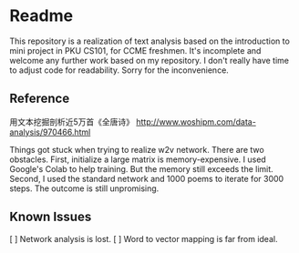 # Readme

This repository is a realization of text analysis based on the introduction to mini project in PKU CS101, for CCME freshmen. It's incomplete and welcome any further work based on my repository. I don't really have time to adjust code for readability. Sorry for the inconvenience.

## Reference
用文本挖掘剖析近5万首《全唐诗》 http://www.woshipm.com/data-analysis/970466.html


Things got stuck when trying to realize w2v network.
There are two obstacles. First, initialize a large matrix is memory-expensive. I used Google's Colab to help training. But the memory still exceeds the limit. Second, I used the standard network and 1000 poems to iterate for 3000 steps. The outcome is still unpromising.

## Known Issues
[ ] Network analysis is lost.
[ ] Word to vector mapping is far from ideal.